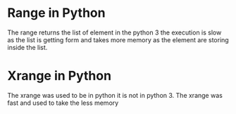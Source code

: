 # Range in Python
The range returns the list of element in the python 3
the execution is slow as the list is getting form and takes more memory as the element are storing inside the list.

# Xrange in Python
The xrange was used to be in python it is not in python 3.
The xrange was fast and used to take the less memory